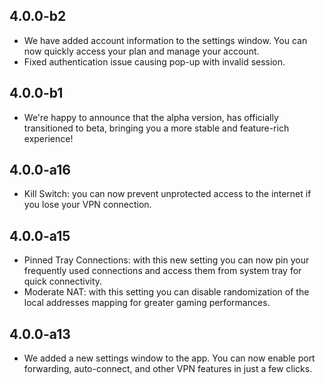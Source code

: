 ## 4.0.0-b2
- We have added account information to the settings window. You can now quickly access your plan and manage your account.
- Fixed authentication issue causing pop-up with invalid session.

## 4.0.0-b1
- We're happy to announce that the alpha version, has officially transitioned to beta, bringing you a more stable and feature-rich experience!

## 4.0.0-a16
- Kill Switch: you can now prevent unprotected access to the internet if you lose your VPN connection.

## 4.0.0-a15
- Pinned Tray Connections: with this new setting you can now pin your frequently used connections and access them from system tray for quick connectivity.
- Moderate NAT: with this setting you can disable randomization of the local addresses mapping for greater gaming performances.

## 4.0.0-a13
- We added a new settings window to the app. You can now enable port forwarding, auto-connect, and other VPN features in just a few clicks.
